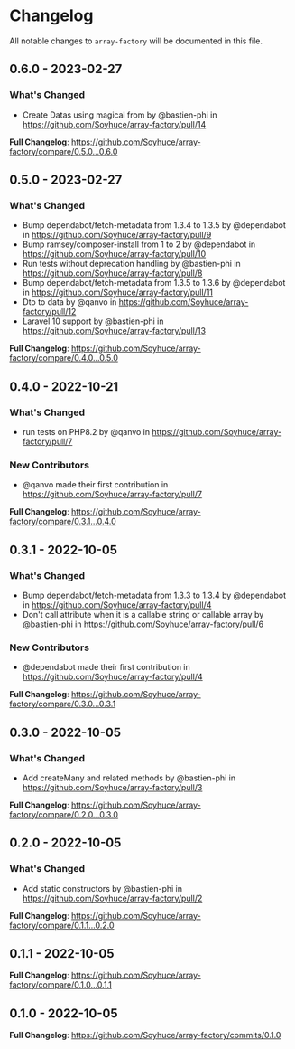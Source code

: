 # Changelog

All notable changes to `array-factory` will be documented in this file.

## 0.6.0 - 2023-02-27

### What's Changed

- Create Datas using magical from by @bastien-phi in https://github.com/Soyhuce/array-factory/pull/14

**Full Changelog**: https://github.com/Soyhuce/array-factory/compare/0.5.0...0.6.0

## 0.5.0 - 2023-02-27

### What's Changed

- Bump dependabot/fetch-metadata from 1.3.4 to 1.3.5 by @dependabot in https://github.com/Soyhuce/array-factory/pull/9
- Bump ramsey/composer-install from 1 to 2 by @dependabot in https://github.com/Soyhuce/array-factory/pull/10
- Run tests without deprecation handling by @bastien-phi in https://github.com/Soyhuce/array-factory/pull/8
- Bump dependabot/fetch-metadata from 1.3.5 to 1.3.6 by @dependabot in https://github.com/Soyhuce/array-factory/pull/11
- Dto to data by @qanvo in https://github.com/Soyhuce/array-factory/pull/12
- Laravel 10 support by @bastien-phi in https://github.com/Soyhuce/array-factory/pull/13

**Full Changelog**: https://github.com/Soyhuce/array-factory/compare/0.4.0...0.5.0

## 0.4.0 - 2022-10-21

### What's Changed

- run tests on PHP8.2 by @qanvo in https://github.com/Soyhuce/array-factory/pull/7

### New Contributors

- @qanvo made their first contribution in https://github.com/Soyhuce/array-factory/pull/7

**Full Changelog**: https://github.com/Soyhuce/array-factory/compare/0.3.1...0.4.0

## 0.3.1 - 2022-10-05

### What's Changed

- Bump dependabot/fetch-metadata from 1.3.3 to 1.3.4 by @dependabot in https://github.com/Soyhuce/array-factory/pull/4
- Don't call attribute when it is a callable string or callable array by @bastien-phi in https://github.com/Soyhuce/array-factory/pull/6

### New Contributors

- @dependabot made their first contribution in https://github.com/Soyhuce/array-factory/pull/4

**Full Changelog**: https://github.com/Soyhuce/array-factory/compare/0.3.0...0.3.1

## 0.3.0 - 2022-10-05

### What's Changed

- Add createMany and related methods by @bastien-phi in https://github.com/Soyhuce/array-factory/pull/3

**Full Changelog**: https://github.com/Soyhuce/array-factory/compare/0.2.0...0.3.0

## 0.2.0 - 2022-10-05

### What's Changed

- Add static constructors by @bastien-phi in https://github.com/Soyhuce/array-factory/pull/2

**Full Changelog**: https://github.com/Soyhuce/array-factory/compare/0.1.1...0.2.0

## 0.1.1 - 2022-10-05

**Full Changelog**: https://github.com/Soyhuce/array-factory/compare/0.1.0...0.1.1

## 0.1.0 - 2022-10-05

**Full Changelog**: https://github.com/Soyhuce/array-factory/commits/0.1.0
